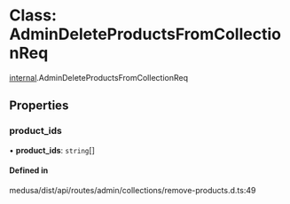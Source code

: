 # Class: AdminDeleteProductsFromCollectionReq

[internal](../modules/internal-3.md).AdminDeleteProductsFromCollectionReq

## Properties

### product\_ids

• **product\_ids**: `string`[]

#### Defined in

medusa/dist/api/routes/admin/collections/remove-products.d.ts:49
